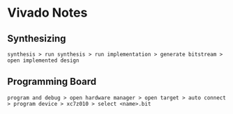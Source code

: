 # Vivado Notes

## Synthesizing

```text
synthesis > run synthesis > run implementation > generate bitstream > open implemented design
```

## Programming Board

```text
program and debug > open hardware manager > open target > auto connect > program device > xc7z010 > select <name>.bit
```
